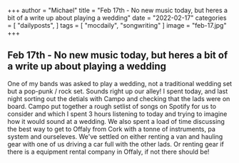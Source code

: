 +++
author = "Michael"
title = "Feb 17th - No new music today, but heres a bit of a write up about playing a wedding"
date = "2022-02-17"
categories = [
  "dailyposts",
]
tags = [
  "mocdaily",
  "songwriting"
]
image = "feb-17.jpg"
+++

## Feb 17th - No new music today, but heres a bit of a write up about playing a wedding
One of my bands was asked to play a wedding, not a traditional wedding set but a pop-punk / rock set. Sounds right up our alley! 
I spent today, and last night sorting out the detials with Campo and checking that the lads were on board. Campo put together a rough setlist of songs on Spotify for us to consider and which I spent 3 hours listening to today and trying to imagine how it would sound at a wedding. 
We also spent a load of time discussing the best way to get to Offaly from Cork with a tonne of instruments, pa system and ourseleves. We've settled on either renting a van and hauling gear with one of us driving a car full with the other lads. Or renting gear if there is a equipment rental company in Offaly, if not there should be! 